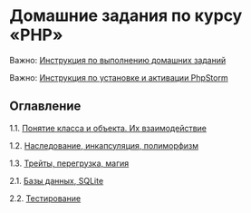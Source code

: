 # Домашние задания по курсу «PHP»

Важно: [Инструкция по выполнению домашних заданий](homework.md)

Важно: [Инструкция по установке и активации PhpStorm](phpstorm-installation.md)

## Оглавление
1.1. [Понятие класса и объекта. Их взаимодействие](/001-intro)

1.2. [Наследование, инкапсуляция, полиморфизм](/002-oop)

1.3. [Трейты, перегрузка, магия](/003-magic)

2.1. [Базы данных, SQLite](/004-db)

2.2. [Тестирование](/005-testing)
